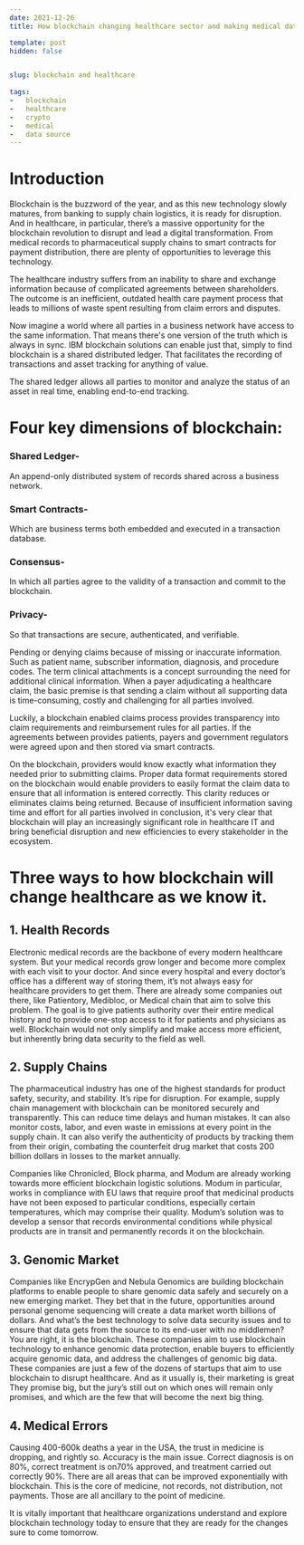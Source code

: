```yaml
---
date: 2021-12-26
title: How blockchain changing healthcare sector and making medical data secure? Explained.

template: post
hidden: false


slug: blockchain and healthcare
  
tags:
-   blockchain
-   healthcare
-   crypto
-   medical
-   data source
---
```

<!-- more -->


<!-- more -->


# Introduction

Blockchain is the buzzword of the year, and as this new technology slowly matures, from banking to supply chain logistics, it is ready for disruption. And in healthcare, in particular, there’s a massive opportunity for the blockchain revolution to disrupt and lead a digital transformation. From medical records to pharmaceutical supply chains to smart contracts for payment distribution, there are plenty of opportunities to leverage this technology. 

The healthcare industry suffers from an inability to share and exchange information because of complicated agreements between shareholders. The outcome is an inefficient, outdated health care payment process that leads to millions of waste spent resulting from claim errors and disputes. 

Now imagine a world where all parties in a business network have access to the same information. That means there's one version of the truth which is always in sync. IBM blockchain solutions can enable just that, simply to find blockchain is a shared distributed ledger. That facilitates the recording of transactions and asset tracking for anything of value.

The shared ledger allows all parties to monitor and analyze the status of an asset in real time, enabling end-to-end tracking. 

# Four key dimensions of blockchain: 

### Shared Ledger-

An append-only distributed system of records shared across a business network.

### Smart Contracts-

 Which are business terms both embedded and executed in a transaction database.

### Consensus-

In which all parties agree to the validity of a transaction and commit to the blockchain. 

### Privacy-

So that transactions are secure, authenticated, and verifiable. 

Pending or denying claims because of missing or inaccurate information. Such as patient name, subscriber information, diagnosis, and procedure codes. The term clinical attachments is a concept surrounding the need for additional clinical information. When a payer adjudicating a healthcare claim, the basic premise is that sending a claim without all supporting data is time-consuming, costly and challenging for all parties involved. 

Luckily, a blockchain enabled claims process provides transparency into claim requirements and reimbursement rules for all parties. If the agreements between provides patients, payers and government regulators were agreed upon and then stored via smart contracts. 

On the blockchain, providers would know exactly what information they needed prior to submitting claims. Proper data format requirements stored on the blockchain would enable providers to easily format the claim data to ensure that all information is entered correctly. This clarity reduces or eliminates claims being returned. Because of insufficient information saving time and effort for all parties involved in conclusion, it's very clear that blockchain will play an increasingly significant role in healthcare IT and bring beneficial disruption and new efficiencies to every stakeholder in the ecosystem. 

# Three ways to how blockchain will change healthcare as we know it. 


## 1. Health Records 

Electronic medical records are the backbone of every modern healthcare system. But your medical records grow longer and become more complex with each visit to your doctor. And since every hospital and every doctor’s office has a different way of storing them, it’s not always easy for healthcare providers to get them. There are already some companies out there, like Patientory, Medibloc, or Medical chain that aim to solve this problem. 
The goal is to give patients authority over their entire medical history and to provide one-stop access to it for patients and physicians as well. Blockchain would not only simplify and make access more efficient, but inherently bring data security to the field as well. 

## 2. Supply Chains 

The pharmaceutical industry has one of the highest standards for product safety, security, and stability. It’s ripe for disruption. For example, supply chain management with blockchain can be monitored securely and transparently. This can reduce time delays and human mistakes. 
It can also monitor costs, labor, and even waste in emissions at every point in the supply chain. It can also verify the authenticity of products by tracking them from their origin, combating the counterfeit drug market that costs 200 billion dollars in losses to the market annually. 

Companies like Chronicled, Block pharma, and Modum are already working towards more efficient blockchain logistic solutions. Modum in particular, works in compliance with EU laws that require proof that medicinal products have not been exposed to particular conditions, especially certain temperatures, which may comprise their quality. Modum’s solution was to develop a sensor that records environmental conditions while physical products are in transit and permanently records it on the blockchain. 

## 3. Genomic Market 

Companies like EncrypGen and Nebula Genomics are building blockchain platforms to enable people to share genomic data safely and securely on a new emerging market. They bet that in the future, opportunities around personal genome sequencing will create a data market worth billions of dollars. And what’s the best technology to solve data security issues and to ensure that data gets from the source to its end-user with no middlemen? You are right, it is the blockchain. These companies aim to use blockchain technology to enhance genomic data protection, enable buyers to efficiently acquire genomic data, and address the challenges of genomic big data. 
These companies are just a few of the dozens of startups that aim to use blockchain to disrupt healthcare. And as it usually is, their marketing is great They promise big, but the jury’s still out on which ones will remain only promises, and which are the few that will become the next big thing.

## 4. Medical Errors 

Causing 400-600k deaths a year in the USA,  the trust in medicine is dropping, and rightly so. Accuracy is the main issue. Correct diagnosis is on 80%, correct treatment is on70% approved, and treatment carried out correctly 90%. There are all areas that can be improved exponentially with blockchain. This is the core of medicine, not records, not distribution, not payments. Those are all ancillary to the point of medicine.

It is vitally important that healthcare organizations understand and explore blockchain technology today to ensure that they are ready for the changes sure to come tomorrow.


